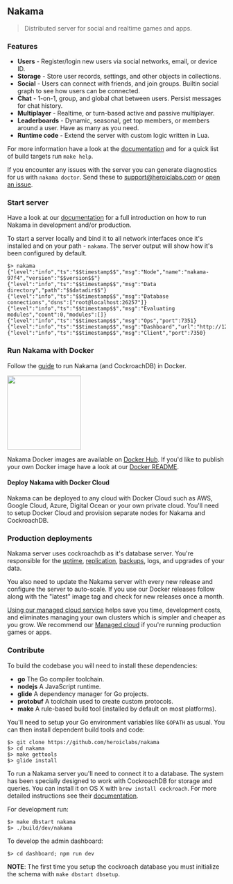 ## Nakama

> Distributed server for social and realtime games and apps.

### Features

* **Users** - Register/login new users via social networks, email, or device ID.
* **Storage** - Store user records, settings, and other objects in collections.
* **Social** - Users can connect with friends, and join groups. Builtin social graph to see how users can be connected.
* **Chat** - 1-on-1, group, and global chat between users. Persist messages for chat history.
* **Multiplayer** - Realtime, or turn-based active and passive multiplayer.
* **Leaderboards** - Dynamic, seasonal, get top members, or members around a user. Have as many as you need.
* **Runtime code** - Extend the server with custom logic written in Lua.

For more information have a look at the [documentation](https://heroiclabs.com/docs/) and for a quick list of build targets run `make help`.

If you encounter any issues with the server you can generate diagnostics for us with `nakama doctor`. Send these to support@heroiclabs.com or [open an issue](https://github.com/heroiclabs/nakama/issues).

### Start server

Have a look at our [documentation](https://heroiclabs.com/docs/running-nakama/) for a full introduction on how to run Nakama in development and/or production.

To start a server locally and bind it to all network interfaces once it's installed and on your path - `nakama`. The server output will show how it's been configured by default.

```
$> nakama
{"level":"info","ts":"$$timestamp$$","msg":"Node","name":"nakama-97f4","version":"$$version$$"}
{"level":"info","ts":"$$timestamp$$","msg":"Data directory","path":"$$datadir$$"}
{"level":"info","ts":"$$timestamp$$","msg":"Database connections","dsns":["root@localhost:26257"]}
{"level":"info","ts":"$$timestamp$$","msg":"Evaluating modules","count":0,"modules":[]}
{"level":"info","ts":"$$timestamp$$","msg":"Ops","port":7351}
{"level":"info","ts":"$$timestamp$$","msg":"Dashboard","url":"http://127.0.0.1:7351"}
{"level":"info","ts":"$$timestamp$$","msg":"Client","port":7350}
```

### Run Nakama with Docker

Follow the [guide](https://heroiclabs.com/docs/install/docker/) to run Nakama (and CockroachDB) in Docker.

<a href="https://heroiclabs.com/docs/install/docker/"><img src="https://upload.wikimedia.org/wikipedia/commons/7/79/Docker_%28container_engine%29_logo.png" width="170"></a>

Nakama Docker images are available on [Docker Hub](http://hub.docker.com/r/heroiclabs/nakama/). If you'd like to publish your own Docker image have a look at our [Docker README](https://github.com/heroiclabs/nakama/blob/master/install/docker/README.md).

#### Deploy Nakama with Docker Cloud

Nakama can be deployed to any cloud with Docker Cloud such as AWS, Google Cloud, Azure, Digital Ocean or your own private cloud. You'll need to setup Docker Cloud and provision separate nodes for Nakama and CockroachDB.

### Production deployments

Nakama server uses cockroachdb as it's database server. You're responsible for the [uptime](https://en.wikipedia.org/wiki/Uptime), [replication](https://en.wikipedia.org/wiki/Replication_(computing)), [backups](https://en.wikipedia.org/wiki/Backup), logs, and upgrades of your data.

You also need to update the Nakama server with every new release and configure the server to auto-scale. If you use our Docker releases follow along with the "latest" image tag and check for new releases once a month.

[Using our managed cloud service](https://heroiclabs.com/managed-cloud/) helps save you time, development costs, and eliminates managing your own clusters which is simpler and cheaper as you grow. We recommend our [Managed cloud](https://heroiclabs.com/managed-cloud/) if you're running production games or apps.

### Contribute

To build the codebase you will need to install these dependencies:

* __go__ The Go compiler toolchain.
* __nodejs__ A JavaScript runtime.
* __glide__ A dependency manager for Go projects.
* __protobuf__ A toolchain used to create custom protocols.
* __make__ A rule-based build tool (installed by default on most platforms).

You'll need to setup your Go environment variables like `GOPATH` as usual. You can then install dependent build tools and code:

```
$> git clone https://github.com/heroiclabs/nakama
$> cd nakama
$> make gettools
$> glide install
```

To run a Nakama server you'll need to connect it to a database. The system has been specially designed to work with CockroachDB for storage and queries. You can install it on OS X with `brew install cockroach`. For more detailed instructions see their [documentation](https://www.cockroachlabs.com/docs/install-cockroachdb.html).

For development run:

```
$> make dbstart nakama
$> ./build/dev/nakama
```

To develop the admin dashboard:
```
$> cd dashboard; npm run dev
```

__NOTE__: The first time you setup the cockroach database you must initialize the schema with `make dbstart dbsetup`.
